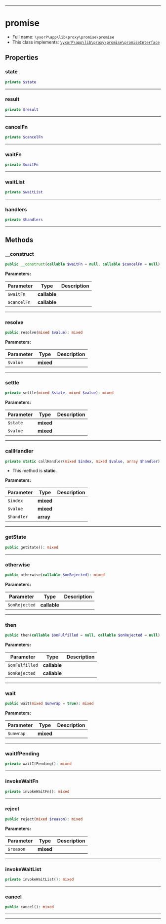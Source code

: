 ***

# promise





* Full name: `\yxorP\app\lib\proxy\promise\promise`
* This class implements:
[`\yxorP\app\lib\proxy\promise\promiseInterface`](./promiseInterface.md)



## Properties


### state



```php
private $state
```






***

### result



```php
private $result
```






***

### cancelFn



```php
private $cancelFn
```






***

### waitFn



```php
private $waitFn
```






***

### waitList



```php
private $waitList
```






***

### handlers



```php
private $handlers
```






***

## Methods


### __construct



```php
public __construct(callable $waitFn = null, callable $cancelFn = null): mixed
```








**Parameters:**

| Parameter | Type | Description |
|-----------|------|-------------|
| `$waitFn` | **callable** |  |
| `$cancelFn` | **callable** |  |




***

### resolve



```php
public resolve(mixed $value): mixed
```








**Parameters:**

| Parameter | Type | Description |
|-----------|------|-------------|
| `$value` | **mixed** |  |




***

### settle



```php
private settle(mixed $state, mixed $value): mixed
```








**Parameters:**

| Parameter | Type | Description |
|-----------|------|-------------|
| `$state` | **mixed** |  |
| `$value` | **mixed** |  |




***

### callHandler



```php
private static callHandler(mixed $index, mixed $value, array $handler): mixed
```



* This method is **static**.




**Parameters:**

| Parameter | Type | Description |
|-----------|------|-------------|
| `$index` | **mixed** |  |
| `$value` | **mixed** |  |
| `$handler` | **array** |  |




***

### getState



```php
public getState(): mixed
```











***

### otherwise



```php
public otherwise(callable $onRejected): mixed
```








**Parameters:**

| Parameter | Type | Description |
|-----------|------|-------------|
| `$onRejected` | **callable** |  |




***

### then



```php
public then(callable $onFulfilled = null, callable $onRejected = null): mixed
```








**Parameters:**

| Parameter | Type | Description |
|-----------|------|-------------|
| `$onFulfilled` | **callable** |  |
| `$onRejected` | **callable** |  |




***

### wait



```php
public wait(mixed $unwrap = true): mixed
```








**Parameters:**

| Parameter | Type | Description |
|-----------|------|-------------|
| `$unwrap` | **mixed** |  |




***

### waitIfPending



```php
private waitIfPending(): mixed
```











***

### invokeWaitFn



```php
private invokeWaitFn(): mixed
```











***

### reject



```php
public reject(mixed $reason): mixed
```








**Parameters:**

| Parameter | Type | Description |
|-----------|------|-------------|
| `$reason` | **mixed** |  |




***

### invokeWaitList



```php
private invokeWaitList(): mixed
```











***

### cancel



```php
public cancel(): mixed
```











***


***

